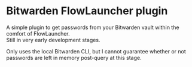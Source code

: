 # Bitwarden FlowLauncher plugin
A simple plugin to get passwords from your Bitwarden vault within the comfort of FlowLauncher. \
Still in very early development stages.

Only uses the local Bitwarden CLI, but I cannot guarantee whether or not passwords are left in memory post-query at this stage.
